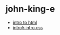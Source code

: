# john-king-e
<ul>
    <li><a href="into_to_html/index.html" target="_blank">intro to html</a></li>
    <li><a href="intro5.intro.css/index.html" target="_blank">intro5.intro.css</a></li>
</ul>